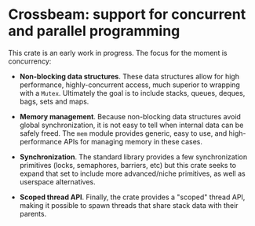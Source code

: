 # Crossbeam: support for concurrent and parallel programming

This crate is an early work in progress. The focus for the moment is
concurrency:

- **Non-blocking data structures**. These data structures allow for high
performance, highly-concurrent access, much superior to wrapping with a
`Mutex`. Ultimately the goal is to include stacks, queues, deques, bags, sets
and maps.

- **Memory management**. Because non-blocking data structures avoid global
synchronization, it is not easy to tell when internal data can be safely
freed. The `mem` module provides generic, easy to use, and high-performance APIs
for managing memory in these cases.

- **Synchronization**. The standard library provides a few synchronization
primitives (locks, semaphores, barriers, etc) but this crate seeks to expand
that set to include more advanced/niche primitives, as well as userspace
alternatives.

- **Scoped thread API**. Finally, the crate provides a "scoped" thread API,
making it possible to spawn threads that share stack data with their parents.
